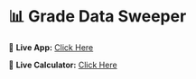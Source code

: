 # 📊 Grade Data Sweeper

🔗 **Live App:** [Click Here](https://hassanfarid6-python-py6data-sweeper-oo3bgu.streamlit.app/)



🔗 **Live Calculator:** [Click Here](https://hassanfarid6-python-py5-gradecalculator-r02vzc.streamlit.app/)